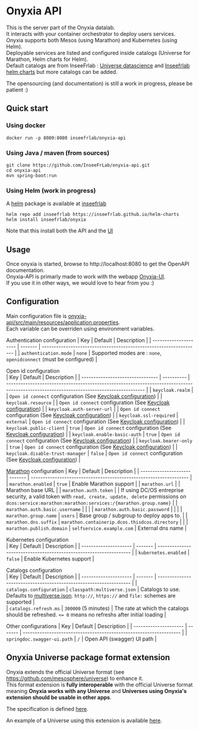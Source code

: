 # Onyxia API

This is the server part of the Onyxia datalab.  
It interacts with your container orchestrator to deploy users services.  
Onyxia supports both Mesos (using Marathon) and Kubernetes (using Helm).  
Deployable services are listed and configured inside catalogs (Universe for Marathon, Helm charts for Helm).  
Default catalogs are from InseeFrlab : [Universe datascience](https://github.com/InseeFrLab/Universe-Datascience) and [Inseefrlab helm charts](https://github.com/InseeFrLab/helm-charts) but more catalogs can be added.

The opensourcing (and documentation) is still a work in progress, please be patient :)

## Quick start

### Using docker

```
docker run -p 8080:8080 inseefrlab/onyxia-api
```

### Using Java / maven (from sources)

```
git clone https://github.com/InseeFrLab/onyxia-api.git
cd onyxia-api
mvn spring-boot:run
```

### Using Helm (work in progress)

A [helm](helm.sh) package is available at [inseefrlab](https://github.com/InseeFrLab/helm-charts)

```
helm repo add inseefrlab https://inseefrlab.github.io/helm-charts
helm install inseefrlab/onyxia
```

Note that this install both the API and the [UI](https://github.com/inseefrlab/onyxia-ui)

## Usage

Once onyxia is started, browse to http://localhost:8080 to get the OpenAPI documentation.  
Onyxia-API is primarly made to work with the webapp [Onyxia-UI](https://github.com/inseefrlab/onyxia-ui).  
If you use it in other ways, we would love to hear from you :)

## Configuration

Main configuration file is [onyxia-api/src/main/resources/application.properties](onyxia-api/src/main/resources/application.properties).  
Each variable can be overriden using environment variables.

Authentication configuration
| Key | Default | Description |
| --------------------- | ------- | ------------------------------------------------------------------ |
| `authentication.mode` | `none` | Supported modes are : `none`, `openidconnect` (must be configured) |

Open id configuration  
| Key | Default | Description |
| -------------------------------- | ---------- | ---------------------------------------------------------------------------------------------------------------------------------------- |
| `keycloak.realm` | | `Open id connect` configuration (See [Keycloak configuration](https://www.keycloak.org/docs/latest/securing_apps/#_java_adapter_config)) |
| `keycloak.resource` | | `Open id connect` configuration (See [Keycloak configuration](https://www.keycloak.org/docs/latest/securing_apps/#_java_adapter_config)) |
| `keycloak.auth-server-url` | | `Open id connect` configuration (See [Keycloak configuration](https://www.keycloak.org/docs/latest/securing_apps/#_java_adapter_config)) |
| `keycloak.ssl-required` | `external` | `Open id connect` configuration (See [Keycloak configuration](https://www.keycloak.org/docs/latest/securing_apps/#_java_adapter_config)) |
| `keycloak.public-client` | `true` | `Open id connect` configuration (See [Keycloak configuration](https://www.keycloak.org/docs/latest/securing_apps/#_java_adapter_config)) |
| `keycloak.enable-basic-auth` | `true` | `Open id connect` configuration (See [Keycloak configuration](https://www.keycloak.org/docs/latest/securing_apps/#_java_adapter_config)) |
| `keycloak.bearer-only` | `true` | `Open id connect` configuration (See [Keycloak configuration](https://www.keycloak.org/docs/latest/securing_apps/#_java_adapter_config)) |
| `keycloak.disable-trust-manager` | `false` | `Open id connect` configuration (See [Keycloak configuration](https://www.keycloak.org/docs/latest/securing_apps/#_java_adapter_config)) |

[Marathon](https://mesosphere.github.io/marathon/) configuration
| Key | Default | Description |
| --------------------- | ------- | ------------------------------------------------------------------ |
| `marathon.enabled` | `true` | Enable Marathon support |
| `marathon.url` | | Marathon base URL |
| `marathon.auth.token` | | If using DC/OS entreprise security, a valid token with `read, create, update, delete` permissions on `dcos:service:marathon:marathon:services:/{marathon.group.name}` |
| `marathon.auth.basic.username` | | |
| `marathon.auth.basic.password` | | |
| `marathon.group.name` | `users` | Base group / subgroup to deploy apps to. |
| `marathon.dns.suffix` | `marathon.containerip.dcos.thisdcos.directory` | |
| `marathon.publish.domain` | `selfservice.example.com` | External dns name |

Kubernetes configuration  
| Key | Default | Description |
| --------------------- | ------- | ------------------------------------------------------------------ |
| `kubernetes.enabled` | `false` | Enable Kubernetes support |

Catalogs configuration  
| Key | Default | Description |
| --------------------- | ------- | ------------------------------------------------------------------ |
| `catalogs.configuration` | `classpath:multiverse.json` | Catalogs to use. Defaults to [multiverse.json](onyxia-api/src/main/resources/multiverse.json). `http://`, `https://` and `file:` schemes are supported |  
| `catalogs.refresh.ms` | `300000` (5 minutes) | The rate at which the catalogs should be refreshed. `<= 0` means no refreshs after initial loading |

Other configurations
| Key | Default | Description |
| --------------------- | ------- | ------------------------------------------------------------------ |
| `springdoc.swagger-ui.path` | `/` | Open API (swagger) UI path |

## Onyxia Universe package format extension

Onyxia extends the official Universe format (see https://github.com/mesosphere/universe) to enhance it.  
This format extension is **fully interoperable** with the official Universe format meaning **Onyxia works with any Universe** and **Universes using Onyxia's extension should be usable in other apps**.

The specification is defined [here](docs/specification/README.md).

An example of a Universe using this extension is available [here](https://github.com/inseefrlab/Universe-Datascience).
